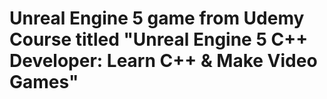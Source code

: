 # Unreal Engine 5 game from Udemy Course titled "Unreal Engine 5 C++ Developer: Learn C++ & Make Video Games"
